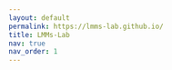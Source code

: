 ```yaml
---
layout: default
permalink: https://lmms-lab.github.io/
title: LMMs-Lab
nav: true
nav_order: 1
---
```

